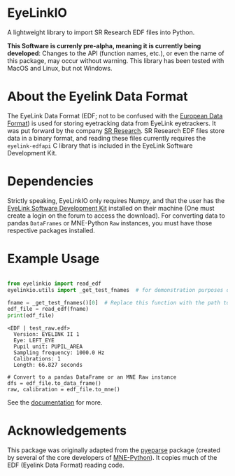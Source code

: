 EyeLinkIO
=========

A lightweight library to import SR Research EDF files into Python.

**This Software is currenly pre-alpha, meaning it is currently being developed**: Changes to the API (function names, etc.), or even the name of this package, may occur without warning. This library has been tested with MacOS and Linux, but not Windows.

About the Eyelink Data Format
=============================

The EyeLink Data Format (EDF; not to be confused with the [European Data Format](<https://www.edfplus.info>)) is used for storing eyetracking data from EyeLink eyetrackers. It was put forward by the company [SR Research](<https://www.sr-research.com>). SR Research EDF files store data in a binary format, and reading these files currently requires the `eyelink-edfapi` C library that is included in the EyeLink Software Development Kit.

Dependencies
============

Strictly speaking, EyeLinkIO only requires Numpy, and that the user has the [EyeLink Software Development Kit](<https://www.sr-research.com/support/forum-3.html>) installed on their machine (One must create a login on the forum to access the download). For converting data to pandas `DataFrames` or MNE-Python `Raw` instances, you must have those respective packages installed.

Example Usage
=============

```python

from eyelinkio import read_edf
eyelinkio.utils import _get_test_fnames  # for demonstration purposes only

fname = _get_test_fnames()[0]  # Replace this function with the path to your EDF file
edf_file = read_edf(fname)
print(edf_file)
```

```
<EDF | test_raw.edf> 
  Version: EYELINK II 1 
  Eye: LEFT_EYE 
  Pupil unit: PUPIL_AREA 
  Sampling frequency: 1000.0 Hz 
  Calibrations: 1 
  Length: 66.827 seconds 
```

```
# Convert to a pandas DataFrame or an MNE Raw instance
dfs = edf_file.to_data_frame()
raw, calibration = edf_file.to_mne()
```

See the [documentation](https://scott-huberty.github.io/eyelinkio/) for more.

Acknowledgements
================

This package was originally adapted from the [pyeparse](<https://github.com/pyeparse/pyeparse>) package (created by several of the core developers of [MNE-Python](<https://mne.tools/dev/index.html>)). It copies much of the EDF (Eyelink Data Format) reading code. 
